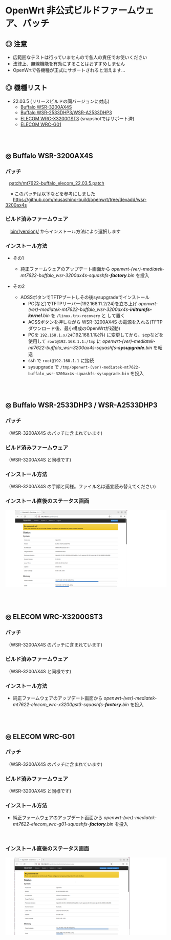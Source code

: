 # OpenWrt 非公式ビルドファームウェア、パッチ

## ◎ 注意

* 広範囲なテストは行っていませんので各人の責任でお使いください  
* 法律上、無線機能を有効にすることはおすすめしません
* OpenWrtで各機種が正式にサポートされると消えます...

## ◎ 機種リスト

* 22.03.5 (リリースビルドの同バージョンに対応)
   - [Buffalo WSR-3200AX4S](#-buffalo-wsr-3200ax4s)
   - [Buffalo WSR-2533DHP3/WSR-A2533DHP3](#-buffalo-wsr-2533dhp3--wsr-a2533dhp3)
   - [ELECOM WRC-X3200GST3](#-elecom-wrc-x3200gst3) (snapshotではサポート済)
   - [ELECOM WRC-G01](#-elecom-wrc-g01)

<br>
<br>

## ◎ Buffalo WSR-3200AX4S

### パッチ  
&nbsp;&nbsp; [patch/mt7622-buffalo_elecom_22.03.5.patch](./patch/mt7622-buffalo_elecom_22.03.5.patch)  
  
&nbsp;&nbsp;&nbsp; ※ このパッチは以下などを参考にしました    
&nbsp;&nbsp;&nbsp;&nbsp;&nbsp; https://github.com/musashino-build/openwrt/tree/devadd/wsr-3200ax4s

### ビルド済みファームウェア
&nbsp;&nbsp;&nbsp; [bin/(version)/](./bin/openwrt-22.03.5_5.10.176-1-c65e538a4b309c4bc6d8132da60431be) からインストール方法により選択します  

### インストール方法
* その1
   * 純正ファームウェアのアップデート画面から _openwrt-(ver)-mediatek-mt7622-buffalo_wsr-3200ax4s-squashfs-**factory**.bin_ を投入
   
* その2
   * AOSSボタンでTFTPブートしその後sysupgradeでインストール
      - PC(など)でTFTPサーバー(192.168.11.2/24)を立ち上げ _openwrt-(ver)-mediatek-mt7622-buffalo_wsr-3200ax4s-**initramfs-kernel**.bin_ を `/linux.trx-recovery` と
して置く
      - AOSSボタンを押しながら WSR-3200AX4S の電源を入れる(TFTPダウンロード後、最小構成のOpenWrtが起動)
      - PCを `192.168.1.x/24`(192.168.1.1以外) に変更してから、scpなどを使用して `root@192.168.1.1:/tmp` に _openwrt-(ver)-mediatek-mt7622-buffalo_wsr-3200ax4s-squashfs-**sysupgrade**.bin_ を転送
      - ssh で `root@192.168.1.1` に接続
      - sysupgrade で `/tmp/openwrt-(ver)-mediatek-mt7622-buffalo_wsr-3200ax4s-squashfs-sysupgrade.bin` を投入
<br>
<br>

## ◎ Buffalo WSR-2533DHP3 / WSR-A2533DHP3

### パッチ  
&nbsp;&nbsp; (WSR-3200AX4S のパッチに含まれています)

### ビルド済みファームウェア

&nbsp;&nbsp; (WSR-3200AX4S と同様です)

### インストール方法

&nbsp;&nbsp; (WSR-3200AX4S の手順と同様。ファイル名は適宜読み替えてください)

### インストール直後のステータス画面

![](images/wsr-2533dhp3.png)

<br>
<br>

## ◎ ELECOM WRC-X3200GST3

### パッチ  
&nbsp;&nbsp; (WSR-3200AX4S のパッチに含まれています)

### ビルド済みファームウェア

&nbsp;&nbsp; (WSR-3200AX4S と同様です)

### インストール方法

* 純正ファームウェアのアップデート画面から _openwrt-(ver)-mediatek-mt7622-elecom_wrc-x3200gst3-squashfs-**factory**.bin_ を投入

<br>
<br>

## ◎ ELECOM WRC-G01

### パッチ  
&nbsp;&nbsp; (WSR-3200AX4S のパッチに含まれています)

### ビルド済みファームウェア

&nbsp;&nbsp; (WSR-3200AX4S と同様です)

### インストール方法

* 純正ファームウェアのアップデート画面から _openwrt-(ver)-mediatek-mt7622-elecom_wrc-g01-squashfs-**factory**.bin_ を投入
<br>

### インストール直後のステータス画面

![](images/wrc-g01.png)

<br>
<br>
